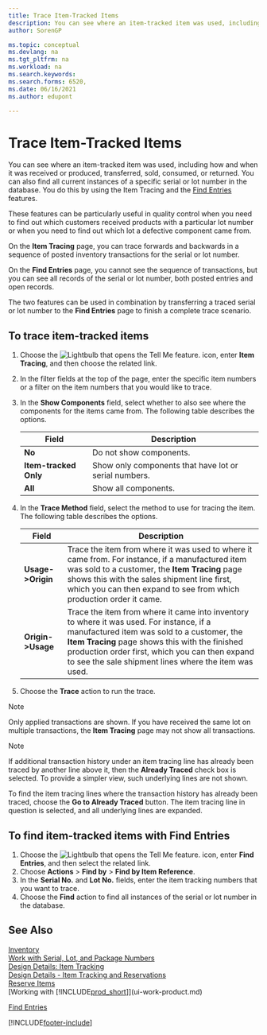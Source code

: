 ```yaml
---
title: Trace Item-Tracked Items
description: You can see where an item-tracked item was used, including how and when it was received, produced or returned with Item Tracing and Find Entries features.
author: SorenGP

ms.topic: conceptual
ms.devlang: na
ms.tgt_pltfrm: na
ms.workload: na
ms.search.keywords:
ms.search.forms: 6520,
ms.date: 06/16/2021
ms.author: edupont

---
```

# Trace Item-Tracked Items
You can see where an item-tracked item was used, including how and when it was received or produced, transferred, sold, consumed, or returned. You can also find all current instances of a specific serial or lot number in the database. You do this by using the Item Tracing and the [Find Entries](ui-find-entries.md) features.  

These features can be particularly useful in quality control when you need to find out which customers received products with a particular lot number or when you need to find out which lot a defective component came from.  

 On the **Item Tracing** page, you can trace forwards and backwards in a sequence of posted inventory transactions for the serial or lot number.  

 On the **Find Entries** page, you cannot see the sequence of transactions, but you can see all records of the serial or lot number, both posted entries and open records.  

 The two features can be used in combination by transferring a traced serial or lot number to the **Find Entries** page to finish a complete trace scenario. <!-- For more information, see [Walkthrough: Tracing Serial-Lot Numbers](walkthrough-tracing-serial-lot-numbers.md).   -->

## To trace item-tracked items  

1.  Choose the ![Lightbulb that opens the Tell Me feature.](media/ui-search/search_small.png "Tell me what you want to do") icon, enter **Item Tracing**, and then choose the related link.  
2.  In the filter fields at the top of the page, enter the specific item numbers or a filter on the item numbers that you would like to trace.  
3.  In the **Show Components** field, select whether to also see where the components for the items came from. The following table describes the options.  

    |Field|Description|  
    |----------------------------------|---------------------------------------|  
    |**No**|Do not show components.|  
    |**Item-tracked Only**|Show only components that have lot or serial numbers.|  
    |**All**|Show all components.|  

4.  In the **Trace Method** field, select the method to use for tracing the item. The following table describes the options.  

    |Field|Description|  
    |----------------------------------|---------------------------------------|  
    |**Usage->Origin**|Trace the item from where it was used to where it came from. For instance, if a manufactured item was sold to a customer, the **Item Tracing** page shows this with the sales shipment line first, which you can then expand to see from which production order it came.|  
    |**Origin->Usage**|Trace the item from where it came into inventory to where it was used. For instance, if a manufactured item was sold to a customer, the **Item Tracing** page shows this with the finished production order first, which you can then expand to see the sale shipment lines where the item was used.|  

5.  Choose the **Trace** action to run the trace.  

> [!NOTE]  
>  Only applied transactions are shown. If you have received the same lot on multiple transactions, the **Item Tracing** page may not show all transactions.   

> [!NOTE]  
>  If additional transaction history under an item tracing line has already been traced by another line above it, then the **Already Traced** check box is selected. To provide a simpler view, such underlying lines are not shown.  
>   
>  To find the item tracing lines where the transaction history has already been traced, choose the **Go to Already Traced** button. The item tracing line in question is selected, and all underlying lines are expanded.  

## To find item-tracked items with Find Entries  

1. Choose the ![Lightbulb that opens the Tell Me feature.](media/ui-search/search_small.png "Tell me what you want to do") icon, enter **Find Entries**, and then select the related link.  
2. Choose **Actions** > **Find by** > **Find by Item Reference**.
3. In the **Serial No.** and **Lot No.** fields, enter the item tracking numbers that you want to trace.  
4. Choose the **Find** action to find all instances of the serial or lot number in the database.  

## See Also

[Inventory](inventory-manage-inventory.md)  
[Work with Serial, Lot, and Package Numbers](inventory-how-work-item-tracking.md)  
[Design Details: Item Tracking](design-details-item-tracking.md)  
[Design Details - Item Tracking and Reservations](design-details-item-tracking-and-reservations.md)  
[Reserve Items](inventory-how-to-reserve-items.md)  
[Working with [!INCLUDE[prod_short](includes/prod_short.md)]](ui-work-product.md)  
<!-- [Walkthrough: Tracing Serial-Lot Numbers](walkthrough-tracing-serial-lot-numbers.md)   -->
[Find Entries](ui-find-entries.md)  


[!INCLUDE[footer-include](includes/footer-banner.md)]